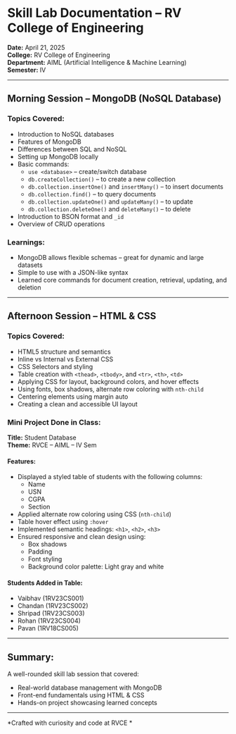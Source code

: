 # Skill Lab Documentation – RV College of Engineering

**Date:** April 21, 2025  
**College:** RV College of Engineering  
**Department:** AIML (Artificial Intelligence & Machine Learning)  
**Semester:** IV  

---

##  Morning Session – MongoDB (NoSQL Database)

###  Topics Covered:
- Introduction to NoSQL databases
- Features of MongoDB
- Differences between SQL and NoSQL
- Setting up MongoDB locally
- Basic commands:
  - `use <database>` – create/switch database
  - `db.createCollection()` – to create a new collection
  - `db.collection.insertOne()` and `insertMany()` – to insert documents
  - `db.collection.find()` – to query documents
  - `db.collection.updateOne()` and `updateMany()` – to update
  - `db.collection.deleteOne()` and `deleteMany()` – to delete
- Introduction to BSON format and `_id`
- Overview of CRUD operations

###  Learnings:
- MongoDB allows flexible schemas – great for dynamic and large datasets
- Simple to use with a JSON-like syntax
- Learned core commands for document creation, retrieval, updating, and deletion

---

##  Afternoon Session – HTML & CSS

###  Topics Covered:
- HTML5 structure and semantics
- Inline vs Internal vs External CSS
- CSS Selectors and styling
- Table creation with `<thead>`, `<tbody>`, and `<tr>`, `<th>`, `<td>`
- Applying CSS for layout, background colors, and hover effects
- Using fonts, box shadows, alternate row coloring with `nth-child`
- Centering elements using margin auto
- Creating a clean and accessible UI layout

###  Mini Project Done in Class:
**Title:** Student Database  
**Theme:** RVCE – AIML – IV Sem  

#### Features:
- Displayed a styled table of students with the following columns:
  - Name
  - USN
  - CGPA
  - Section
- Applied alternate row coloring using CSS (`nth-child`)
- Table hover effect using `:hover`
- Implemented semantic headings: `<h1>`, `<h2>`, `<h3>`
- Ensured responsive and clean design using:
  - Box shadows
  - Padding
  - Font styling
  - Background color palette: Light gray and white

#### Students Added in Table:
- Vaibhav (1RV23CS001)
- Chandan (1RV23CS002)
- Shripad (1RV23CS003)
- Rohan (1RV23CS004)
- Pavan (1RV18CS005)

---

##  Summary:
A well-rounded skill lab session that covered:
- Real-world database management with MongoDB
- Front-end fundamentals using HTML & CSS
- Hands-on project showcasing learned concepts

---

*Crafted with curiosity and code at RVCE *
